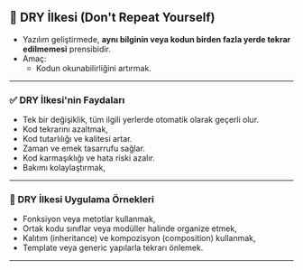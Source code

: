 ## 🧩 DRY İlkesi (Don't Repeat Yourself)

- Yazılım geliştirmede, **aynı bilginin veya kodun birden fazla yerde tekrar edilmemesi** prensibidir.
- Amaç:
  - Kodun okunabilirliğini artırmak.

---

### ✅ DRY İlkesi'nin Faydaları

- Tek bir değişiklik, tüm ilgili yerlerde otomatik olarak geçerli olur.
- Kod tekrarını azaltmak,
- Kod tutarlılığı ve kalitesi artar.
- Zaman ve emek tasarrufu sağlar.
- Kod karmaşıklığı ve hata riski azalır.
- Bakımı kolaylaştırmak,


---

### 🧪 DRY İlkesi Uygulama Örnekleri

- Fonksiyon veya metotlar kullanmak,
- Ortak kodu sınıflar veya modüller halinde organize etmek,
- Kalıtım (inheritance) ve kompozisyon (composition) kullanmak,
- Template veya generic yapılarla tekrarı önlemek.

---